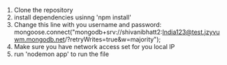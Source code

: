 1. Clone the repository 
2. install dependencies usinng 'npm install'
3. Change this line with you username and password: mongoose.connect("mongodb+srv://shivanibhatt2:India123@test.jzyvuwm.mongodb.net/?retryWrites=true&w=majority");
4. Make sure you have network access set for you local IP
5. run 'nodemon app' to run the file
